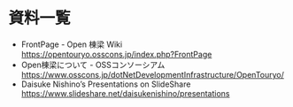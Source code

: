 # 資料一覧
- FrontPage - Open 棟梁 Wiki  
https://opentouryo.osscons.jp/index.php?FrontPage
- Open棟梁について - OSSコンソーシアム  
https://www.osscons.jp/dotNetDevelopmentInfrastructure/OpenTouryo/
- Daisuke Nishino’s Presentations on SlideShare  
https://www.slideshare.net/daisukenishino/presentations
